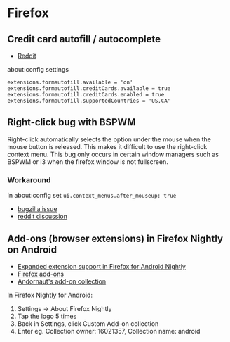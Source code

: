 # Firefox

## Credit card autofill / autocomplete

* [Reddit](https://www.reddit.com/r/firefox/comments/kcdacw/no_credit_card_auto_fill_option_already_tried/)

about:config settings
```
extensions.formautofill.available = 'on'
extensions.formautofill.creditCards.available = true
extensions.formautofill.creditCards.enabled = true
extensions.formautofill.supportedCountries = 'US,CA'
```

## Right-click bug with BSPWM

Right-click automatically selects the option under the mouse when the mouse button is released. This makes it difficult to use the right-click context menu. This bug only occurs in certain window managers such as BSPWM or i3 when the firefox window is not fullscreen.

### Workaround

In about:config set `ui.context_menus.after_mouseup: true`

* [bugzilla issue](https://bugzilla.mozilla.org/show_bug.cgi?id=1472544)
* [reddit discussion](https://www.reddit.com/r/i3wm/comments/88k0yt/right_mouse_btn_instantly_clicks_first_option_in/) 

## Add-ons (browser extensions) in Firefox Nightly on Android

- [Expanded extension support in Firefox for Android Nightly](https://blog.mozilla.org/addons/2020/09/29/expanded-extension-support-in-firefox-for-android-nightly/)
- [Firefox add-ons](https://addons.mozilla.org/en-CA/firefox/)
- [Andornaut's add-on collection](https://addons.mozilla.org/en-CA/firefox/collections/)

In Firefox Nightly for Android:

1. Settings -> About Firefox Nightly
1. Tap the logo 5 times
1. Back in Settings, click Custom Add-on collection
1. Enter eg. Collection owner: 16021357, Collection name: android
